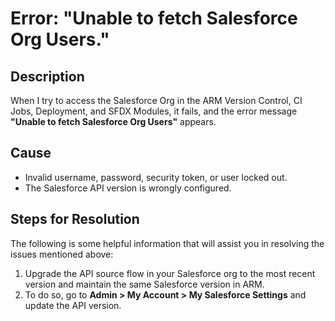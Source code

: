 # Error: "Unable to fetch Salesforce Org Users."

## Description <a href="#description" id="description"></a>

When I try to access the Salesforce Org in the ARM Version Control, CI Jobs, Deployment, and SFDX Modules, it fails, and the error message **"Unable to fetch Salesforce Org Users"** appears.

## Cause <a href="#cause" id="cause"></a>

* Invalid username, password, security token, or user locked out.
* The Salesforce API version is wrongly configured.

## Steps for Resolution <a href="#steps-for-resolution" id="steps-for-resolution"></a>

The following is some helpful information that will assist you in resolving the issues mentioned above:

1. Upgrade the API source flow in your Salesforce org to the most recent version and maintain the same Salesforce version in ARM.
2. To do so, go to **Admin > My Account > My Salesforce Settings** and update the API version.
